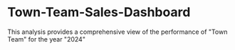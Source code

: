 # Town-Team-Sales-Dashboard
This analysis provides a comprehensive view of the performance of "Town Team" for the year "2024"

